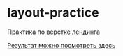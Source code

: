 # layout-practice
Практика по верстке лендинга

[Результат можно посмотреть здесь](https://temeralint.github.io/layout-practice/)

